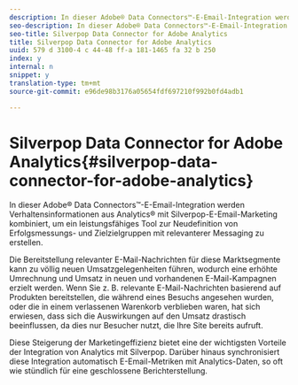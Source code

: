 ```yaml
---
description: In dieser Adobe® Data Connectors™-E-Email-Integration werden Verhaltensinformationen aus Analytics® mit Silverpop-E-Email-Marketing kombiniert, um ein leistungsfähiges Tool zur Neudefinition von Erfolgsmessungs- und Zielzielgruppen mit relevanterer Messaging zu erstellen.
seo-description: In dieser Adobe® Data Connectors™-E-Email-Integration werden Verhaltensinformationen aus Analytics® mit Silverpop-E-Email-Marketing kombiniert, um ein leistungsfähiges Tool zur Neudefinition von Erfolgsmessungs- und Zielzielgruppen mit relevanterer Messaging zu erstellen.
seo-title: Silverpop Data Connector for Adobe Analytics
title: Silverpop Data Connector for Adobe Analytics
uuid: 579 d 3100-4 c 44-48 ff-a 181-1465 fa 32 b 250
index: y
internal: n
snippet: y
translation-type: tm+mt
source-git-commit: e96de98b3176a05654fdf697210f992b0fd4adb1

---
```



# Silverpop Data Connector for Adobe Analytics{#silverpop-data-connector-for-adobe-analytics}

In dieser Adobe® Data Connectors™-E-Email-Integration werden Verhaltensinformationen aus Analytics® mit Silverpop-E-Email-Marketing kombiniert, um ein leistungsfähiges Tool zur Neudefinition von Erfolgsmessungs- und Zielzielgruppen mit relevanterer Messaging zu erstellen.

Die Bereitstellung relevanter E-Mail-Nachrichten für diese Marktsegmente kann zu völlig neuen Umsatzgelegenheiten führen, wodurch eine erhöhte Umrechnung und Umsatz in neuen und vorhandenen E-Mail-Kampagnen erzielt werden. Wenn Sie z. B. relevante E-Mail-Nachrichten basierend auf Produkten bereitstellen, die während eines Besuchs angesehen wurden, oder die in einem verlassenen Warenkorb verblieben waren, hat sich erwiesen, dass sich die Auswirkungen auf den Umsatz drastisch beeinflussen, da dies nur Besucher nutzt, die Ihre Site bereits aufruft.

Diese Steigerung der Marketingeffizienz bietet eine der wichtigsten Vorteile der Integration von Analytics mit Silverpop. Darüber hinaus synchronisiert diese Integration automatisch E-Email-Metriken mit Analytics-Daten, so oft wie stündlich für eine geschlossene Berichterstellung.
